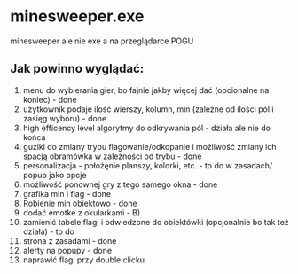 # minesweeper.exe
minesweeper ale nie exe a na przeglądarce POGU

## Jak powinno wyglądać: 
1. menu do wybierania gier, bo fajnie jakby więcej dać (opcionalne na koniec) - done
2. użytkownik podaje ilość wierszy, kolumn, min (zależne od ilości pól i zasięg wyboru) - done
3. high efficency level algorytmy do odkrywania pól - działa ale nie do końca
4. guziki do zmiany trybu flagowanie/odkopanie i możliwość zmiany ich spacją obramówka w zależności od trybu - done
5. personalizacja - położęnie planszy, kolorki, etc. - to do w zasadach/ popup jako opcje
6. możliwość ponownej gry z tego samego okna - done
7. grafika min i flag - done
8. Robienie min obiektowo - done
9. dodać emotke z okularkami - B)
10. zamienić tabele flagi i odwiedzone do obiektówki (opcjonalnie bo tak też działa) - to do
11. strona z zasadami - done
12. alerty na popupy - done
13. naprawić flagi przy double clicku
